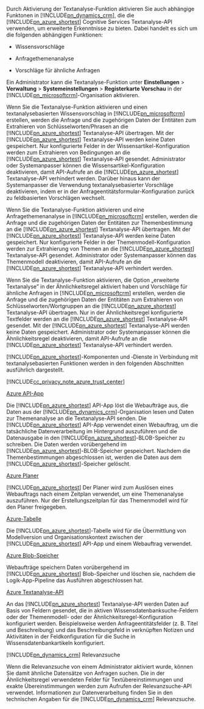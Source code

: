 Durch Aktivierung der Textanalyse-Funktion aktivieren Sie auch abhängige Funktonen in [!INCLUDE[pn_dynamics_crm](pn-dynamics-crm.md)], die die [!INCLUDE[pn_azure_shortest](pn-azure-shortest.md)] Cognitive Services Textanalyse-API verwenden, um erweiterte Erkenntnisse zu bieten. Dabei handelt es sich um die folgenden abhängigen Funktionen:  
  
-   Wissensvorschläge  
  
-   Anfragethemenanalyse  
  
-   Vorschläge für ähnliche Anfragen  
  
 Ein Administrator kann die Textanalyse-Funktion unter **Einstellungen** > **Verwaltung** > **Systemeinstellungen** > **Registerkarte Vorschau** in der [!INCLUDE[pn_microsoftcrm](pn-microsoftcrm.md)]-Organisation aktivieren.  
  
 Wenn Sie die Textanalyse-Funktion aktivieren und einen textanalysebasierten Wissensvorschlag in [!INCLUDE[pn_microsoftcrm](pn-microsoftcrm.md)] erstellen, werden die Anfrage und die zugehörigen Daten der Entitäten zum Extrahieren von Schlüsselworten/Phrasen an die [!INCLUDE[pn_azure_shortest](pn-azure-shortest.md)] Textanalyse-API übertragen. Mit der [!INCLUDE[pn_azure_shortest](pn-azure-shortest.md)] Textanalyse-API werden keine Daten gespeichert. Nur konfigurierte Felder in der Wissensartikel-Konfiguration werden zum Extrahieren von Bedingungen an die [!INCLUDE[pn_azure_shortest](pn-azure-shortest.md)] Textanalyse-API gesendet. Administrator oder Systemanpasser können die Wissensartikel-Konfiguration deaktivieren, damit API-Aufrufe an die [!INCLUDE[pn_azure_shortest](pn-azure-shortest.md)] Textanalyse-API verhindert werden. Darüber hinaus kann der Systemanpasser die Verwendung textanalysebasierter Vorschläge deaktivieren, indem er in der Anfrageentitätsformular-Konfiguration zurück zu feldbasierten Vorschlägen wechselt.  
  
 Wenn Sie die Textanalyse-Funktion aktivieren und eine Anfragethemenanalyse in [!INCLUDE[pn_microsoftcrm](pn-microsoftcrm.md)] erstellen, werden die Anfrage und die zugehörigen Daten der Entitäten zur Themenbestimmung an die [!INCLUDE[pn_azure_shortest](pn-azure-shortest.md)] Textanalyse-API übertragen. Mit der [!INCLUDE[pn_azure_shortest](pn-azure-shortest.md)] Textanalyse-API werden keine Daten gespeichert. Nur konfigurierte Felder in der Themenmodell-Konfiguration werden zur Extrahierung von Themen an die [!INCLUDE[pn_azure_shortest](pn-azure-shortest.md)] Textanalyse-API gesendet. Administrator oder Systemanpasser können das Themenmodell deaktivieren, damit API-Aufrufe an die [!INCLUDE[pn_azure_shortest](pn-azure-shortest.md)] Textanalyse-API verhindert werden.  
  
 Wenn Sie die Textanalyse-Funktion aktivieren, die Option „erweiterte Textanalyse” in der Ähnlichkeitsregel aktiviert haben und Vorschläge für ähnliche Anfragen in [!INCLUDE[pn_microsoftcrm](pn-microsoftcrm.md)] erstellen, werden die Anfrage und die zugehörigen Daten der Entitäten zum Extrahieren von Schlüsselworten/Wortgruppen an die [!INCLUDE[pn_azure_shortest](pn-azure-shortest.md)] Textanalyse-API übertragen. Nur in der Ähnlichkeitsregel konfigurierte Textfelder werden an die [!INCLUDE[pn_azure_shortest](pn-azure-shortest.md)] Textanalyse-API gesendet. Mit der [!INCLUDE[pn_azure_shortest](pn-azure-shortest.md)] Textanalyse-API werden keine Daten gespeichert. Administrator oder Systemanpasser können die Ähnlichkeitsregel deaktivieren, damit API-Aufrufe an die [!INCLUDE[pn_azure_shortest](pn-azure-shortest.md)] Textanalyse-API verhindert werden.  
  
 [!INCLUDE[pn_azure_shortest](pn-azure-shortest.md)]-Komponenten und ‑Dienste in Verbindung mit textanalysebasierten Funktionen werden in den folgenden Abschnitten ausführlich dargestellt.  
  
 [!INCLUDE[cc_privacy_note_azure_trust_center](cc-privacy-note-azure-trust-center.md)]  
  
 [Azure API-App](https://azure.microsoft.com/services/app-service/api/)  
  
 Die [!INCLUDE[pn_azure_shortest](pn-azure-shortest.md)] API-App löst die Webaufträge aus, die Daten aus der [!INCLUDE[pn_dynamics_crm](pn-dynamics-crm.md)]-Organisation lesen und Daten zur Themenanalyse an die Textanalyse-API senden. Die [!INCLUDE[pn_azure_shortest](pn-azure-shortest.md)] API-App verwendet einen Webauftrag, um die tatsächliche Datenverarbeitung im Hintergrund auszuführen und die Datenausgabe in den [!INCLUDE[pn_azure_shortest](pn-azure-shortest.md)]-BLOB-Speicher zu schreiben. Die Daten werden vorübergehend im [!INCLUDE[pn_azure_shortest](pn-azure-shortest.md)]-BLOB-Speicher gespeichert. Nachdem die Themenbestimmungen abgeschlossen ist, werden die Daten aus dem [!INCLUDE[pn_azure_shortest](pn-azure-shortest.md)]-Speicher gelöscht.  
  
 [Azure Planer](https://azure.microsoft.com/services/storage/)  
  
 [!INCLUDE[pn_azure_shortest](pn-azure-shortest.md)] Der Planer wird zum Auslösen eines Webauftrags nach einem Zeitplan verwendet, um eine Themenanalyse auszuführen. Nur der Erstellungszeitplan für das Themenmodell wird für den Planer freigegeben.  
  
 [Azure-Tabelle](https://azure.microsoft.com/services/storage/)  
  
 Die [!INCLUDE[pn_azure_shortest](pn-azure-shortest.md)]-Tabelle wird für die Übermittlung von Modellversion und Organisationskontext zwischen der [!INCLUDE[pn_azure_shortest](pn-azure-shortest.md)] API-App und einem Webauftrag verwendet.  
  
 [Azure Blob-Speicher](https://azure.microsoft.com/services/storage/)  
  
 Webaufträge speichern Daten vorübergehend im [!INCLUDE[pn_azure_shortest](pn-azure-shortest.md)] Blob-Speicher und löschen sie, nachdem die Logik-App-Pipeline das Ausführen abgeschlossen hat.  
  
 [Azure Textanalyse-API](https://www.microsoft.com/cognitive-services/en-us/text-analytics-api)  
  
 An das [!INCLUDE[pn_azure_shortest](pn-azure-shortest.md)] Textanalyse-API werden Daten auf Basis von Feldern gesendet, die in aktiven Wissensdatenbanksuche-Feldern oder der Themenmodell- oder der Ähnlichkeitsregel-Konfiguration konfiguriert werden. Beispielsweise werden Anfrageentitätsfelder (z. B. Titel und Beschreibung) und das Beschreibungsfeld in verknüpften Notizen und Aktivitäten in der Feldkonfiguration für die Suche in Wissensdatenbankartikeln konfiguriert.  
  
 [!INCLUDE[pn_dynamics_crm](pn-dynamics-crm.md)] Relevanzsuche  
  
 Wenn die Relevanzsuche von einem Administrator aktiviert wurde, können Sie damit ähnliche Datensätze von Anfragen suchen. Die in der Ähnlichkeitsregel verwendeten Felder für Textübereinstimmungen und exakte Übereinstimmungen werden zum Aufrufen der Relevanzsuche-API verwendet. Informationen zur Datenverarbeitung finden Sie in den technischen Angaben für die [!INCLUDE[pn_dynamics_crm](pn-dynamics-crm.md)] Relevanzsuche.
